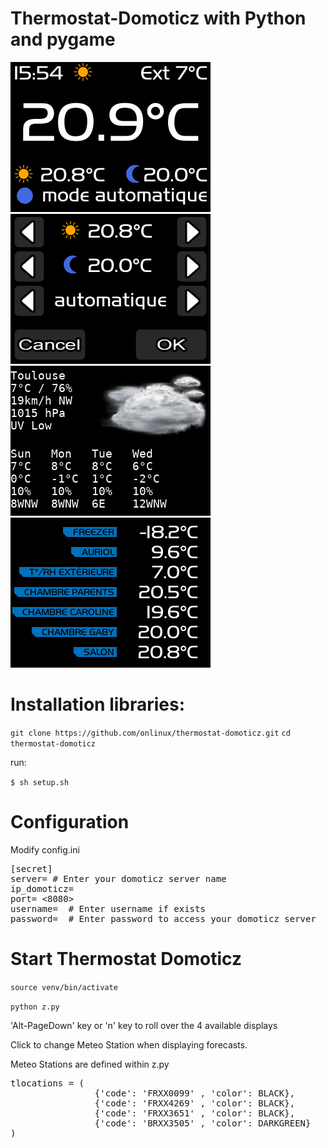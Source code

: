 # Thermostat-Domoticz with Python and pygame

<img  src="/Images/Screenshot_20181229_155406.png" alt=" SVT Thermostat" />
<img  src="/Images/Screenshot_20181229_155153.png" alt=" SVT Thermostat Action screen" />
<img  src="/Images/Screenshot_20181229_155515.png" alt=" SVT Thermostat Forcast screen" />
<img  src="/Images/Screenshot_20181229_155611.png" alt=" SVT Thermostat Probe screen" />

# Installation libraries:

`git clone https://github.com/onlinux/thermostat-domoticz.git`
`cd thermostat-domoticz`

run:

 `$ sh setup.sh`

# Configuration

Modify config.ini

<pre>
[secret]
server= # Enter your domoticz server name
ip_domoticz=
port= <8080>
username=  # Enter username if exists
password=  # Enter password to access your domoticz server
</pre>

# Start Thermostat Domoticz

`source venv/bin/activate`

`python z.py`

'Alt-PageDown' key or 'n' key to roll over the 4 available displays

Click to change Meteo Station when displaying forecasts.

Meteo Stations are defined within z.py

<pre>
tlocations = (
				{'code': 'FRXX0099' , 'color': BLACK},
				{'code': 'FRXX4269' , 'color': BLACK},
				{'code': 'FRXX3651' , 'color': BLACK},
				{'code': 'BRXX3505' , 'color': DARKGREEN}
)

